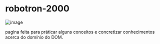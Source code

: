 # robotron-2000

![image](https://user-images.githubusercontent.com/108037292/233708987-6753b97f-e4d5-40fa-b5de-1cf8bba03297.png)

pagina feita para práticar alguns conceitos e concretizar conhecimentos acerca do domínio do DOM.
